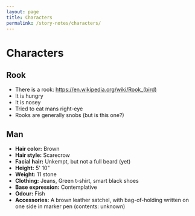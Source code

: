```yaml
---
layout: page
title: Characters
permalink: /story-notes/characters/
---
```


<h1 class="content-subhead">Characters</h1>

## Rook
* There is a rook: https://en.wikipedia.org/wiki/Rook_(bird)
* It is hungry
* It is nosey
* Tried to eat mans right-eye
* Rooks are generally snobs (but is this one?)


## Man
* **Hair color:** Brown
* **Hair style:** Scarecrow
* **Facial hair:** Unkempt, but not a full beard (yet)
* **Height:** 5' 10"
* **Weight:** 11 stone
* **Clothing:** Jeans, Green t-shirt, smart black shoes
* **Base expression:** Contemplative
* **Odour:** Fish
* **Accessories:** A brown leather satchel, with bag-of-holding written on one side in marker pen (contents: unknown)